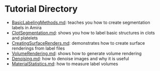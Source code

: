 # Tutorial Directory

- [BasicLabelingMethods.md](https://github.com/oliverszhao/amira.tutorial/blob/main/BasicLabelingMethods.md): teaches you how to create segmentation labels in Amira
- [ClotSegmentation.md](https://github.com/oliverszhao/amira.tutorial/blob/main/ClotSegmentation.md): shows you how to label basic structures in clots and platelets
- [CreatingSurfaceRenders.md](https://github.com/oliverszhao/amira.tutorial/blob/main/CreatingSurfaceRenders.md): demonstrates how to create surface renderings from label files
- [VolumeRendering.md](https://github.com/oliverszhao/amira.tutorial/blob/main/VolumeRendering.md): shows how to generate volume rendering
- [Denoising.md](https://github.com/oliverszhao/amira.tutorial/blob/main/Denoising.md): how to denoise images and why it is useful
- [MaterialStatistics.md](https://github.com/oliverszhao/amira.tutorial/blob/main/MaterialStatistics.md): how to measure label volumes
